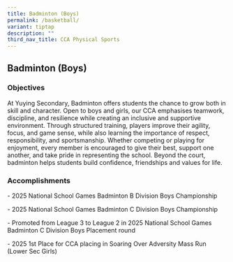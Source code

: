 ```yaml
---
title: Badminton (Boys)
permalink: /basketball/
variant: tiptap
description: ""
third_nav_title: CCA Physical Sports
---
```

<h2>Badminton (Boys)</h2>
<h3>Objectives</h3>
<p>At Yuying Secondary, Badminton offers students the chance to grow both
in skill and character. Open to boys and girls, our CCA emphasises teamwork,
discipline, and resilience while creating an inclusive and supportive environment.
Through structured training, players improve their agility, focus, and
game sense, while also learning the importance of respect, responsibility,
and sportsmanship. Whether competing or playing for enjoyment, every member
is encouraged to give their best, support one another, and take pride in
representing the school. Beyond the court, badminton helps students build
confidence, friendships and values for life.</p>
<h3>Accomplishments</h3>
<p>- 2025 National School Games Badminton B Division Boys Championship</p>
<p>- 2025 National School Games Badminton C Division Boys Championship</p>
<p>- Promoted from League 3 to League 2 in 2025 National School Games Badminton
C Division Boys Placement round</p>
<p>- 2025 1st Place for CCA placing in Soaring Over Adversity Mass Run (Lower
Sec Girls)</p>
<p></p>
<p></p>